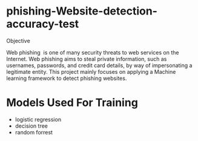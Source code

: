 # phishing-Website-detection-accuracy-test
Objective

Web phishing  is one of many security threats to web services on the Internet. Web phishing aims to steal private information, such as usernames, passwords, and credit card details, by way of impersonating a legitimate entity.  This project mainly focuses on applying a Machine learning framework to detect phishing websites.

# Models Used For Training

* logistic regression
* decision tree
* random forrest

